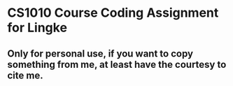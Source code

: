 # CS1010 Course Coding Assignment for Lingke 

## Only for personal use, if you want to copy something from me, at least have the courtesy to cite me. 


